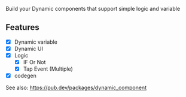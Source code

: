 Build your Dynamic components that support simple logic and variable

## Features

- [x] Dynamic variable  
- [x] Dynamic UI  
- [x] Logic  
  - [x] IF Or Not
  - [x] Tap Event (Multiple)
- [x] codegen

See also: https://pub.dev/packages/dynamic_component